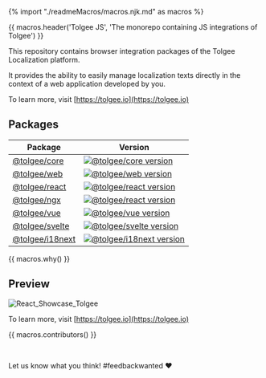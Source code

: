 {% import "./readmeMacros/macros.njk.md" as macros %}

{{ macros.header('Tolgee JS', 'The monorepo containing JS integrations of Tolgee') }}

This repository contains browser integration packages of the Tolgee Localization platform.

It provides the ability to easily manage localization texts directly in the context of a web application developed by you.

To learn more, visit [https://tolgee.io](https://tolgee.io)

## Packages

| Package                                                                                               | Version                                                                                                                             |
|-------------------------------------------------------------------------------------------------------|-------------------------------------------------------------------------------------------------------------------------------------|
| [@tolgee/core](https://github.com/tolgee/tolgee-js/tree/main/packages/core)                           | [![@tolgee/core version](https://img.shields.io/npm/v/@tolgee/core?label=npm)](https://www.npmjs.com/package/@tolgee/core)          |
| [@tolgee/web](https://github.com/tolgee/tolgee-js/tree/main/packages/web)                             | [![@tolgee/web version](https://img.shields.io/npm/v/@tolgee/web?label=npm)](https://www.npmjs.com/package/@tolgee/web)             |
| [@tolgee/react](https://github.com/tolgee/tolgee-js/tree/main/packages/react)                         | [![@tolgee/react version](https://img.shields.io/npm/v/@tolgee/react?label=npm)](https://www.npmjs.com/package/@tolgee/react)       |
| [@tolgee/ngx](https://github.com/tolgee/tolgee-js/tree/main/packages/ngx/projects/ngx-tolgee)         | [![@tolgee/react version](https://img.shields.io/npm/v/@tolgee/ngx?label=npm)](https://www.npmjs.com/package/@tolgee/ngx)           |
| [@tolgee/vue](https://github.com/tolgee/tolgee-js/tree/main/packages/vue)                             | [![@tolgee/vue version](https://img.shields.io/npm/v/@tolgee/vue?label=npm)](https://www.npmjs.com/package/@tolgee/vue)             |
| [@tolgee/svelte](https://github.com/tolgee/tolgee-js/tree/main/packages/svelte)                       | [![@tolgee/svelte version](https://img.shields.io/npm/v/@tolgee/svelte?label=npm)](https://www.npmjs.com/package/@tolgee/svelte)    |
| [@tolgee/i18next](https://github.com/tolgee/tolgee-js/tree/main/packages/i18next)                     | [![@tolgee/i18next version](https://img.shields.io/npm/v/@tolgee/i18next?label=npm)](https://www.npmjs.com/package/@tolgee/i18next) |

{{ macros.why() }}

## Preview
![React_Showcase_Tolgee](https://github.com/user-attachments/assets/a4c9b2f5-6874-4617-b9bd-a29edbdb6843)

To learn more, visit [https://tolgee.io](https://tolgee.io)

{{ macros.contributors() }}

<br>

Let us know what you think! #feedbackwanted ❤️
